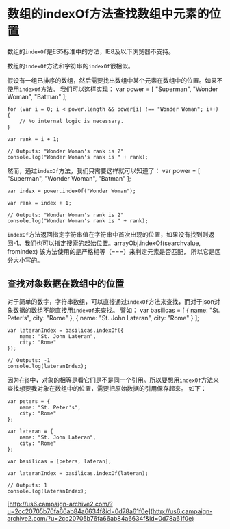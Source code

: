 # 数组的indexOf方法查找数组中元素的位置

数组的`indexOf`是ES5标准中的方法，IE8及以下浏览器不支持。

数组的`indexOf`方法和字符串的`indexOf`很相似。

假设有一组已排序的数组，然后需要找出数组中某个元素在数组中的位置。如果不使用`indexOf`方法。
我们可以这样实现：
    var power = [
    	"Superman",
    	"Wonder Woman",
    	"Batman"
	];

	for (var i = 0; i < power.length && power[i] !== "Wonder Woman"; i++) {
	    // No internal logic is necessary.
	}

	var rank = i + 1;
	
	// Outputs: "Wonder Woman's rank is 2"
	console.log("Wonder Woman's rank is " + rank);

然而，通过`indexOf`方法，我们只需要这样就可以知道了：
    var power = [
	    "Superman",
	    "Wonder Woman",
	    "Batman"
	];
	
	var index = power.indexOf("Wonder Woman");
	
	var rank = index + 1;
	
	// Outputs: "Wonder Woman's rank is 2"
	console.log("Wonder Woman's rank is " + rank);

`indexOf`方法返回指定字符串值在字符串中首次出现的位置，如果没有找到则返回-1。我们也可以指定搜索的起始位置。arrayObj.indexOf(searchvalue, fromindex)
该方法使用的是严格相等（===）来判定元素是否匹配， 所以它是区分大小写的。


## 查找对象数据在数组中的位置 ##

对于简单的数字，字符串数组，可以直接通过`indexOf`方法来查找，而对于json对象数据的数组不能直接用`indexOf`来查找。
譬如：
    var basilicas = [
	    {
	        name: "St. Peter's",
	        city: "Rome"
	    },
	    {
	        name: "St. John Lateran",
	        city: "Rome"
	    }
	];
	
	var lateranIndex = basilicas.indexOf({
	    name: "St. John Lateran",
	    city: "Rome"
	});
	
	// Outputs: -1
	console.log(lateranIndex);

因为在js中，对象的相等是看它们是不是同一个引用。所以要想用`indexOf`方法来查找想要我对象在数组中的位置，需要把原始数据的引用保存起来。
如下：

    var peters = {
	    name: "St. Peter's",
	    city: "Rome"
	};
	
	var lateran = {
	    name: "St. John Lateran",
	    city: "Rome"
	};
	
	var basilicas = [peters, lateran];
	
	var lateranIndex = basilicas.indexOf(lateran);
	
	// Outputs: 1
	console.log(lateranIndex);





[http://us6.campaign-archive2.com/?u=2cc20705b76fa66ab84a6634f&id=0d78a61f0e](http://us6.campaign-archive2.com/?u=2cc20705b76fa66ab84a6634f&id=0d78a61f0e)



